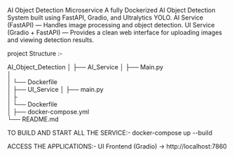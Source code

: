 AI Object Detection Microservice
A fully Dockerized AI Object Detection System built using FastAPI, Gradio, and Ultralytics YOLO.
AI Service (FastAPI) — Handles image processing and object detection.
UI Service (Gradio + FastAPI) — Provides a clean web interface for uploading images and viewing detection results.

project Structure :-

AI_Object_Detection
│
├── AI_Service
│   ├── Main.py             
│     
│   └── Dockerfile            
│
├── UI_Service
│   ├── main.py               
│   ├     
│   └── Dockerfile            
│
├── docker-compose.yml        
└── README.md        

TO BUILD AND START ALL THE SERVICE:-
docker-compose up --build

ACCESS THE APPLICATIONS:-
UI Frontend (Gradio) → http://localhost:7860


